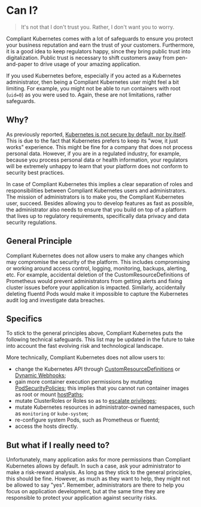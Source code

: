 Can I?
======

> It's not that I don't trust you. Rather, I don't want you to worry.

Compliant Kubernetes comes with a lot of safeguards to ensure you protect your business reputation and earn the trust of your customers. Furthermore, it is a good idea to keep regulators happy, since they bring public trust into digitalization. Public trust is necessary to shift customers away from pen-and-paper to drive usage of your amazing application.

If you used Kubernetes before, especially if you acted as a Kubernetes administrator, then being a Compliant Kubernetes user might feel a bit limiting. For example, you might not be able to run containers with root (`uid=0`) as you were used to. Again, these are not limitations, rather safeguards.

Why?
----
As previously reported, [Kubernetes is not secure by default, nor by itself](https://searchitoperations.techtarget.com/news/252487963/Kubernetes-security-defaults-prompt-upstream-dilemma). This is due to the fact that Kubernetes prefers to keep its "wow, it just works" experience. This might be fine for a company that does not process personal data. However, if you are in a regulated industry, for example, because you process personal data or health information, your regulators will be extremely unhappy to learn that your platform does not conform to security best practices.

In case of Compliant Kubernetes this implies a clear separation of roles and responsibilities between Compliant Kubernetes users and administrators.
The mission of administrators is to make you, the Compliant Kubernetes user, succeed. Besides allowing you to develop features as fast as possible, the administrator also needs to ensure that you build on top of a platform that lives up to regulatory requirements, specifically data privacy and data security regulations.

General Principle
-----------------

Compliant Kubernetes does not allow users to make any changes which may compromise the security of the platform. This includes compromising or working around access control, logging, monitoring, backups, alerting, etc. For example, accidental deletion of the CustomResourceDefinitions of Prometheus would prevent administrators from getting alerts and fixing cluster issues before your application is impacted. Similarly, accidentally deleting fluentd Pods would make it impossible to capture the Kubernetes audit log and investigate data breaches.

Specifics
---------
To stick to the general principles above, Compliant Kubernetes puts the following technical safeguards. This list may be updated in the future to take into account the fast evolving risk and technological landscape.

More technically, Compliant Kubernetes does not allow users to:

* change the Kubernetes API through [CustomResourceDefinitions](https://kubernetes.io/docs/concepts/extend-kubernetes/api-extension/custom-resources/) or [Dynamic Webhooks](https://kubernetes.io/docs/reference/access-authn-authz/extensible-admission-controllers/#admission-webhooks);
* gain more container execution permissions by mutating [PodSecurityPolicies](https://kubernetes.io/docs/concepts/policy/pod-security-policy/); this implies that you cannot run container images as root or mount [hostPaths](https://kubernetes.io/docs/concepts/storage/volumes/#hostpath);
* mutate ClusterRoles or Roles so as to [escalate privileges](https://v1-19.docs.kubernetes.io/docs/reference/access-authn-authz/rbac/#privilege-escalation-prevention-and-bootstrapping);
* mutate Kubernetes resources in administrator-owned namespaces, such as `monitoring` or `kube-system`;
* re-configure system Pods, such as Prometheus or fluentd;
* access the hosts directly.

But what if I really need to?
-----------------------------
Unfortunately, many application asks for more permissions than Compliant Kubernetes allows by default. In such a case, ask your administrator to make a risk-reward analysis. As long as they stick to the general principles, this should be fine. However, as much as they want to help, they might not be allowed to say "yes". Remember, administrators are there to help you focus on application development, but at the same time they are responsible to protect your application against security risks.
